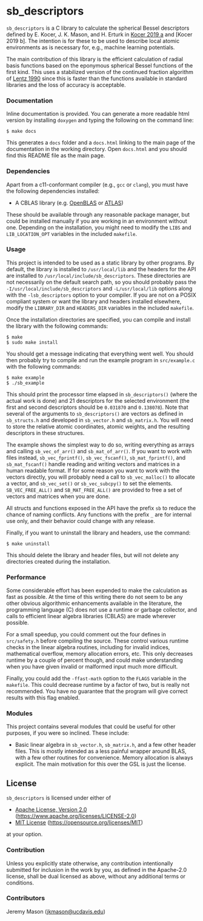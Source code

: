 # sb_descriptors

`sb_descriptors` is a C library to calculate the spherical Bessel descriptors 
defined by E. Kocer, J. K. Mason, and H. Erturk in [Kocer 2019 a][Kocer2019a]
and [Kocer 2019 b]. The intention is for these to be used to describe local
atomic environments as is necessary for, e.g., machine learning potentials.

The main contribution of this library is the efficient calculation of radial
basis functions based on the eponymous spherical Bessel functions of the first
kind. This uses a stabilized version of the continued fraction algorithm of
[Lentz 1990][Lentz1990] since this is faster than the functions available in
standard libraries and the loss of accuracy is acceptable.

### Documentation

Inline documentation is provided. You can generate a more readable html version
by installing `doxygen` and typing the following on the command line:
```
$ make docs
```
This generates a `docs` folder and a `docs.html` linking to the main page of
the documentation in the working directory. Open `docs.html` and you should
find this README file as the main page.

### Dependencies

Apart from a c11-conformant compiler (e.g., `gcc` or `clang`), you must have
the following dependencies installed:

 * A CBLAS library (e.g. [OpenBLAS][OpenBLAS] or [ATLAS][ATLAS])

These should be available through any reasonable package manager, but could 
be installed manually if you are working in an environment without one.
Depending on the installation, you might need to modify the `LIBS` and 
`LIB_LOCATION_OPT` variables in the included `makefile`.

### Usage

This project is intended to be used as a static library by other programs. By
default, the library is installed to `/usr/local/lib` and the headers for the
API are installed to `/usr/local/include/sb_descriptors`. These directories are 
not necessarily on the default search path, so you should probably pass the 
`-I/usr/local/include/sb_descriptors` and `-L/usr/local/lib` options along with
the `-lsb_descriptors` option to your compiler. If you are not on a POSIX
compliant system or want the library and headers installed elsewhere, modify
the `LIBRARY_DIR` and `HEADERS_DIR` variables in the included `makefile`.

Once the installation directories are specified, you can compile and install
the library with the following commands:
```
$ make
$ sudo make install
```
You should get a message indicating that everything went well. You should then
probably try to compile and run the example program in `src/example.c` with the
following commands:
```
$ make example
$ ./sb_example
```
This should print the processor time elapsed in `sb_descriptors()` (where the
actual work is done) and 21 descriptors for the selected environment (the first
and second descriptors should be `0.031870` and `0.138078`). Note that several
of the arguments to `sb_descriptors()` are vectors as defined in `sb_structs.h`
and developed in `sb_vector.h` and `sb_matrix.h`. You will need to store the
relative atomic coordinates, atomic weights, and the resulting descriptors in
these structures.

The example shows the simplest way to do so, writing everything as arrays and
calling `sb_vec_of_arr()` and `sb_mat_of_arr()`. If you want to work with files
instead, `sb_vec_fprintf()`, `sb_vec_fscanf()`, `sb_mat_fprintf()`, and
`sb_mat_fscanf()` handle reading and writing vectors and matrices in a human
readable format. If for some reason you want to work with the vectors directly,
you will probably need a call to `sb_vec_malloc()` to allocate a vector, and
`sb_vec_set()` or `sb_vec_subcpy()` to set the elements. `SB_VEC_FREE_ALL()`
and `SB_MAT_FREE_ALL()` are provided to free a set of vectors and matrices when
you are done.

All structs and functions exposed in the API have the prefix `sb` to reduce the
chance of naming conflicts. Any functions with the prefix `_` are for internal
use only, and their behavior could change with any release.

Finally, if you want to uninstall the library and headers, use the command:
```
$ make uninstall
```
This should delete the library and header files, but will not delete any
directories created during the installation.

### Performance

Some considerable effort has been expended to make the calculation as fast as
possible. At the time of this writing there do not seem to be any other obvious
algorithmic enhancements available in the literature, the programming language
(C) does not use a runtime or garbage collector, and calls to efficient linear
algebra libraries (CBLAS) are made wherever possible.

For a small speedup, you could comment out the four defines in `src/safety.h`
before compiling the source. These control various runtime checks in the linear
algebra routines, including for invalid indices, mathematical overflow, memory
allocation errors, etc. This only decreases runtime by a couple of percent
though, and could make understanding when you have given invalid or malformed
input much more difficult.

Finally, you could add the `-ffast-math` option to the `FLAGS` variable in the
`makefile`. This could decrease runtime by a factor of two, but is really not
recommended. You have no guarantee that the program will give correct results
with this flag enabled.

### Modules

This project contains several modules that could be useful for other purposes,
if you were so inclined. These include:

 * Basic linear algebra in `sb_vector.h`, `sb_matrix.h`, and a few other header
 files. This is mostly intended as a less painful wrapper around BLAS, with a
 few other routines for convenience. Memory allocation is always explicit. The
 main motivation for this over the GSL is just the license.

## License

`sb_descriptors` is licensed under either of

 * [Apache License, Version 2.0][LICENSE-APACHE] (https://www.apache.org/licenses/LICENSE-2.0)
 * [MIT License][LICENSE-MIT] (https://opensource.org/licenses/MIT)

at your option.

### Contribution

Unless you explicitly state otherwise, any contribution intentionally submitted
for inclusion in the work by you, as defined in the Apache-2.0 license, shall
be dual licensed as above, without any additional terms or conditions.

### Contributors

Jeremy Mason (jkmason@ucdavis.edu)

[Kocer2019a]: https://aip.scitation.org/doi/10.1063/1.5086167
[Lentz1990]: https://doi.org/10.1063/1.168382
[ATLAS]: http://math-atlas.sourceforge.net/
[OpenBLAS]: http://www.openblas.net/
[LICENSE-APACHE]: https://www.apache.org/licenses/LICENSE-2.0
[LICENSE-MIT]: https://opensource.org/licenses/MIT

